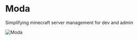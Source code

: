 # Moda
Simplifying minecraft server management for dev and admin

![Moda](https://github.com/ModaPlugin/Moda/raw/development/docs/Branding/1x/moda-transparent%20badge.png)
